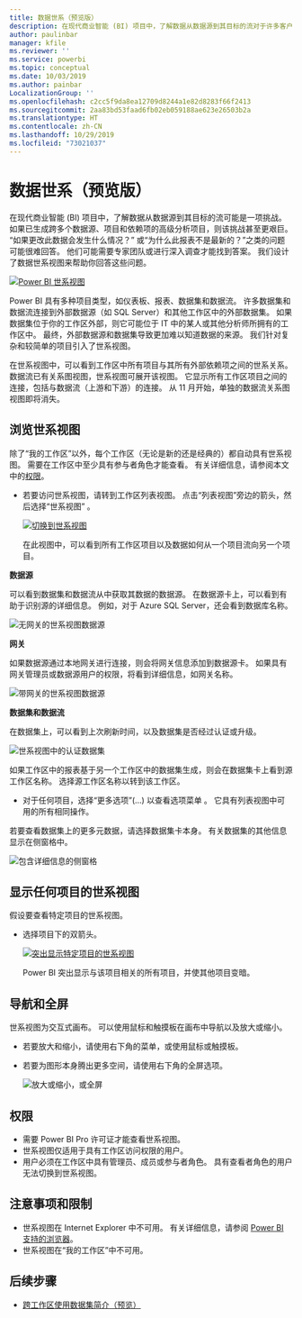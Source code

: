 ```yaml
---
title: 数据世系（预览版）
description: 在现代商业智能 (BI) 项目中，了解数据从数据源到其目标的流对于许多客户来说是一项重要挑战。
author: paulinbar
manager: kfile
ms.reviewer: ''
ms.service: powerbi
ms.topic: conceptual
ms.date: 10/03/2019
ms.author: painbar
LocalizationGroup: ''
ms.openlocfilehash: c2cc5f9da8ea12709d8244a1e82d8283f66f2413
ms.sourcegitcommit: 2aa83bd53faad6fb02eb059188ae623e26503b2a
ms.translationtype: HT
ms.contentlocale: zh-CN
ms.lasthandoff: 10/29/2019
ms.locfileid: "73021037"
---
```

# <a name="data-lineage-preview"></a>数据世系（预览版）
在现代商业智能 (BI) 项目中，了解数据从数据源到其目标的流可能是一项挑战。 如果已生成跨多个数据源、项目和依赖项的高级分析项目，则该挑战甚至更艰巨。  “如果更改此数据会发生什么情况？” 或“为什么此报表不是最新的？”之类的问题 可能很难回答。 他们可能需要专家团队或进行深入调查才能找到答案。 我们设计了数据世系视图来帮助你回答这些问题。

[ ![Power BI 世系视图](media/service-data-lineage/power-bi-lineage-view-cropped.png) ](media/service-data-lineage/power-bi-lineage-view-full-size.png#lightbox)
 
Power BI 具有多种项目类型，如仪表板、报表、数据集和数据流。 许多数据集和数据流连接到外部数据源（如 SQL Server）和其他工作区中的外部数据集。 如果数据集位于你的工作区外部，则它可能位于 IT 中的某人或其他分析师所拥有的工作区中。 最终，外部数据源和数据集导致更加难以知道数据的来源。 我们针对复杂和较简单的项目引入了世系视图。 

在世系视图中，可以看到工作区中所有项目与其所有外部依赖项之间的世系关系。 数据流已有关系图视图，世系视图可展开该视图。 它显示所有工作区项目之间的连接，包括与数据流（上游和下游）的连接。 从 11 月开始，单独的数据流关系图视图即将消失。

## <a name="explore-lineage-view"></a>浏览世系视图

除了“我的工作区”以外，每个工作区（无论是新的还是经典的）都自动具有世系视图。 需要在工作区中至少具有参与者角色才能查看。 有关详细信息，请参阅本文中的[权限](#permissions)。 

- 若要访问世系视图，请转到工作区列表视图。 点击“列表视图”旁边的箭头，然后选择“世系视图”   。

    [ ![切换到世系视图](media/service-data-lineage/power-bi-lineage-list-view-cropped.png) ](media/service-data-lineage/power-bi-lineage-list-view.png#lightbox)

    在此视图中，可以看到所有工作区项目以及数据如何从一个项目流向另一个项目。

**数据源**

可以看到数据集和数据流从中获取其数据的数据源。 在数据源卡上，可以看到有助于识别源的详细信息。 例如，对于 Azure SQL Server，还会看到数据库名称。

![无网关的世系视图数据源](media/service-data-lineage/power-bi-lineage-data-source-no-gateway.png)
 
**网关**

如果数据源通过本地网关进行连接，则会将网关信息添加到数据源卡。 如果具有网关管理员或数据源用户的权限，将看到详细信息，如网关名称。

![带网关的世系视图数据源](media/service-data-lineage/power-bi-lineage-data-source-with-gateway.png)

**数据集和数据流**
 
在数据集上，可以看到上次刷新时间，以及数据集是否经过认证或升级。

![世系视图中的认证数据集](media/service-data-lineage/power-bi-lineage-external-certified-dataset.png)
 
如果工作区中的报表基于另一个工作区中的数据集生成，则会在数据集卡上看到源工作区名称。 选择源工作区名称以转到该工作区。
 
- 对于任何项目，选择“更多选项”(…) 以查看选项菜单  。 它具有列表视图中可用的所有相同操作。
  
若要查看数据集上的更多元数据，请选择数据集卡本身。 有关数据集的其他信息显示在侧窗格中。

![包含详细信息的侧窗格](media/service-data-lineage/power-bi-lineage-side-pane.png)
 
## <a name="show-lineage-for-any-artifact"></a>显示任何项目的世系视图 

假设要查看特定项目的世系视图。

- 选择项目下的双箭头。

    [ ![突出显示特定项目的世系视图](media/service-data-lineage/power-bi-lineage-highlight-cropped.png) ](media/service-data-lineage/power-bi-lineage-highlight-full-size.png#lightbox)

    Power BI 突出显示与该项目相关的所有项目，并使其他项目变暗。 

## <a name="navigation-and-full-screen"></a>导航和全屏 

世系视图为交互式画布。 可以使用鼠标和触摸板在画布中导航以及放大或缩小。  

- 若要放大和缩小，请使用右下角的菜单，或使用鼠标或触摸板。 

- 若要为图形本身腾出更多空间，请使用右下角的全屏选项。 

    ![放大或缩小，或全屏](media/service-data-lineage/power-bi-lineage-zoom-full-screen.png)

## <a name="permissions"></a>权限

- 需要 Power BI Pro 许可证才能查看世系视图。
- 世系视图仅适用于具有工作区访问权限的用户。
- 用户必须在工作区中具有管理员、成员或参与者角色。 具有查看者角色的用户无法切换到世系视图。

## <a name="considerations-and-limitations"></a>注意事项和限制

- 世系视图在 Internet Explorer 中不可用。 有关详细信息，请参阅 [Power BI 支持的浏览器](power-bi-browsers.md)。
- 世系视图在“我的工作区”中不可用。

## <a name="next-steps"></a>后续步骤

- [跨工作区使用数据集简介（预览）](service-datasets-across-workspaces.md)

